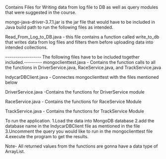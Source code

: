 Contains Files for Writing data from log file to DB as well as query modules that were suggested in the course.

mongo-java-driver-3.7.1.jar is the jar file that would have to be included in Java build path to run the following files as intended.

Read_From_Log_to_DB.java - this file contains a function called write_to_db that writes data from log files and filters them before uploading data into intended collections.


------------------ The following files have to be included together included.--------- 
mongoclienttest.java - Contains the function calls to all the functions in DriverService.java, RaceService.java, and TrackService.java

IndycarDBClient.java - Connectes mongoclienttest with the files mentioned below

DriverService.java -Contains the functions for DriverService module

RaceService.java - Contains the functions for RaceService Module

TrackService.java - Contains the functions for TrackService Module


To run the application. 
1.Load the data into MongoDB database 
2.add the database name in the IndycarDBClient file as mentioned in the file
3.Uncomment the query you would like to run in the mongoclienttest file 
4.execute the program to get the results.

Note- All returned values from the functions are gonna have a data type of ArrayList.
